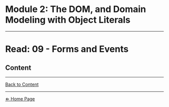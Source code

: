 # Module 2: The DOM, and Domain Modeling with Object Literals

***

# Read: 09 - Forms and Events

## Content

***

[Back to Content](#content)

***

[⇐ Home Page](../README.md)